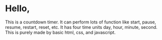 # Hello,
This is a countdown timer.
It can perform lots of function like start, pause, resume, restart, reset, etc.
It has four time units day, hour, minute, second.
This is purely made by basic html, css, and javascript.
